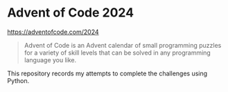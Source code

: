 # Advent of Code 2024

https://adventofcode.com/2024

> Advent of Code is an Advent calendar of small programming puzzles for a variety of skill levels that can be solved in any programming language you like.

This repository records my attempts to complete the challenges using Python.
